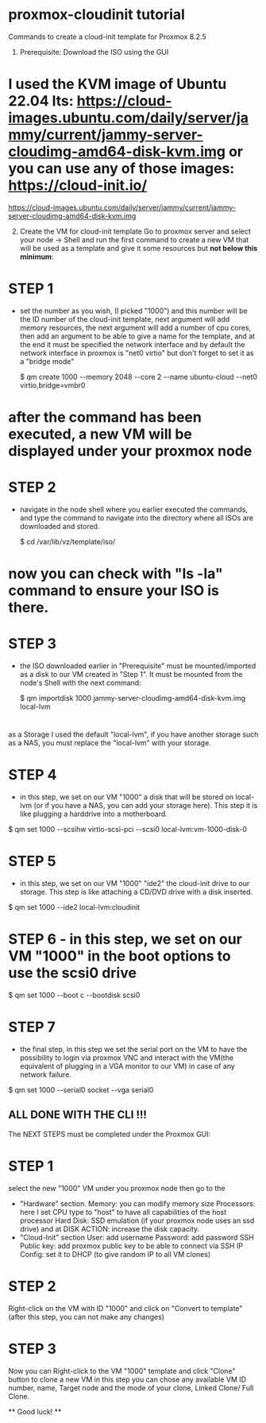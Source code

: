 # proxmox-cloudinit tutorial
Commands to create a cloud-init template for Proxmox 8.2.5

1. Prerequisite:
   Download the ISO using the GUI   

# I used the KVM image of Ubuntu 22.04 lts: https://cloud-images.ubuntu.com/daily/server/jammy/current/jammy-server-cloudimg-amd64-disk-kvm.img or you can use any of those images: https://cloud-init.io/
  https://cloud-images.ubuntu.com/daily/server/jammy/current/jammy-server-cloudimg-amd64-disk-kvm.img

2. Create the VM for cloud-init template
   Go to proxmox server and select your node -> Shell and run the first command to create a new VM that will be used as a template and give it some resources but **not below this minimum**:

# **STEP 1**

- set the number as you wish, (I picked "1000") and this number will be the ID number of the cloud-init template, next argument will add memory resources, the next argument will add a number of cpu cores, then add an argument to be able to give a name for the template, and at the end it must be specified the network interface and by default the network interface in proxmox is "net0 virtio" but don't forget to set it as a "bridge mode"  

  $ qm create 1000 --memory 2048 --core 2 --name ubuntu-cloud --net0 virtio,bridge=vmbr0
# after the command has been executed, a new VM will be displayed under your proxmox node

# **STEP 2**

- navigate in the node shell where you earlier executed the commands, and type the command to navigate into the directory where all ISOs are downloaded and stored.

  $ cd /var/lib/vz/template/iso/
# now you can check with "ls -la" command to ensure your ISO is there.

# **STEP 3** 

- the ISO downloaded earlier in "Prerequisite" must be mounted/imported as a disk to our VM created in "Step 1". It must be mounted from the node's Shell with the next command:
   
  $ qm importdisk 1000 jammy-server-cloudimg-amd64-disk-kvm.img local-lvm                                              
 # 
 as a Storage I used the default "local-lvm", if you have another storage such as a NAS, you must replace the "local-lvm" with your storage.

 # **STEP 4** 
 
 - in this step, we set on our VM "1000" a disk that will be stored on local-lvm (or if you have a NAS, you can add your storage here). This step it is like plugging a harddrive into a motherboard.

  $ qm set 1000 --scsihw virtio-scsi-pci --scsi0 local-lvm:vm-1000-disk-0

 # **STEP 5**
 
 - in this step, we set on our VM "1000" "ide2" the cloud-init drive to our storage. This step is like attaching a CD/DVD drive with a disk inserted.
   
  $ qm set 1000 --ide2 local-lvm:cloudinit
   
 # **STEP 6** - in this step, we set on our VM "1000" in the boot options to use the scsi0 drive
 
  $ qm set 1000 --boot c --bootdisk scsi0

 # **STEP 7**
 
 - the final step, in this step we set the serial port on the VM to have the possibility to login via proxmox VNC and interact with the VM(the equivalent of plugging in a VGA monitor to our VM) in case of any network failure.
   
  $ qm set 1000 --serial0 socket --vga serial0

**ALL DONE WITH THE CLI !!!**
-----------------------------

The NEXT STEPS must be completed under the Proxmox GUI:

# STEP 1
select the new "1000" VM under you proxmox node then go to the
- "Hardware" section.
  Memory: you can modify memory size
  Processors: here I set CPU type to "host" to have all capabilities of the host processor
  Hard Disk: SSD emulation (if your proxmox node uses an ssd drive) and at DISK ACTION: increase the disk capacity.
- "Cloud-Init" section
  User: add username
  Password: add password
  SSH Public key: add proxmox public key to be able to connect via SSH
  IP Config: set it to DHCP (to give random IP to all VM clones)

# STEP 2
Right-click on the VM with ID "1000" and click on "Convert to template" (after this step, you can not make any changes)

# STEP 3
Now you can Right-click to the VM "1000" template and click "Clone" button to clone a new VM
in this step you can chose any available VM ID number, name, Target node and the mode of your clone, Linked Clone/ Full Clone.

** Good luck! **


   
  
